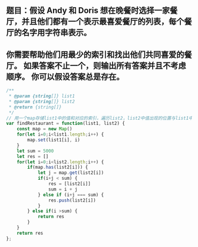 ## 题目：假设 Andy 和 Doris 想在晚餐时选择一家餐厅，并且他们都有一个表示最喜爱餐厅的列表，每个餐厅的名字用字符串表示。
## 你需要帮助他们用最少的索引和找出他们共同喜爱的餐厅。 如果答案不止一个，则输出所有答案并且不考虑顺序。 你可以假设答案总是存在。

```js
/**
 * @param {string[]} list1
 * @param {string[]} list2
 * @return {string[]}
 */
// 用一个map存储list1中的值和对应的索引，遍历list2，list2中值出现的位置与list1中对应值索引的和与已知最小和进行比较，如果更小则替换，相同则添加
var findRestaurant = function(list1, list2) {
    const map = new Map()
    for(let i=0;i<list1.length;i++) {
        map.set(list1[i], i)
    }
    let sum = 5000
    let res = []
    for(let i=0;i<list2.length;i++) {
        if(map.has(list2[i])) {
            let j = map.get(list2[i])
            if(i+j < sum) {
                res = [list2[i]]
                sum = i + j
            } else if (i+j === sum) {
                res.push(list2[i])
            }
        } else if(i >sum) {
            return res
        }
    }
    return res
};
```